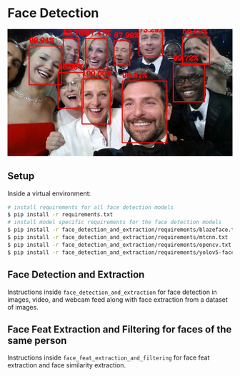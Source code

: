 # Face Detection

<img src="readme_img/detected_faces.jpg" />

## Setup

Inside a virtual environment:

```bash
# install requirements for all face detection models
$ pip install -r requirements.txt
# install model specific requirements for the face detection models
$ pip install -r face_detection_and_extraction/requirements/blazeface.txt
$ pip install -r face_detection_and_extraction/requirements/mtcnn.txt
$ pip install -r face_detection_and_extraction/requirements/opencv.txt
$ pip install -r face_detection_and_extraction/requirements/yolov5-face.txt
```

## Face Detection and Extraction

Instructions inside `face_detection_and_extraction` for face detection in images, video, and webcam feed along with face extraction from a dataset of images.

## Face Feat Extraction and Filtering for faces of the same person

Instructions inside `face_feat_extraction_and_filtering` for face feat extraction and face similarity extraction.
